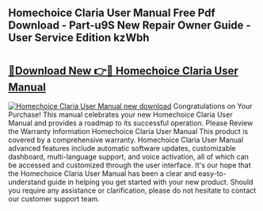 ## Homechoice Claria User Manual Free Pdf Download - Part-u9S New Repair Owner Guide - User Service Edition kzWbh

# <h2><a href="http://bc3284.oget.top/?id=Homechoice+Claria+User+Manual">🔗Download New 👉🔴 Homechoice Claria User Manual</a></h2>

[![Homechoice Claria User Manual new download](https://i.imgur.com/5g1atiW.png)](http://bc3284.oget.top/?id=Homechoice+Claria+User+Manual)
Congratulations on Your Purchase! This manual celebrates your new Homechoice Claria User Manual and provides a roadmap to its successful operation. Please Review the Warranty Information Homechoice Claria User Manual This product is covered by a comprehensive warranty. Homechoice Claria User Manual advanced features include automatic software updates, customizable dashboard, multi-language support, and voice activation, all of which can be accessed and customized through the user interface. It's our hope that the Homechoice Claria User Manual has been a clear and easy-to-understand guide in helping you get started with your new product. Should you require any assistance or clarification, please do not hesitate to contact our customer support team.
